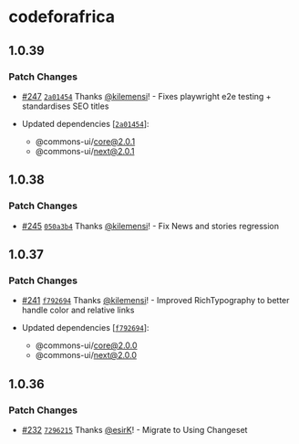 # codeforafrica

## 1.0.39

### Patch Changes

- [#247](https://github.com/CodeForAfrica/ui/pull/247) [`2a01454`](https://github.com/CodeForAfrica/ui/commit/2a014544fa84b7385cfa9496596699fdd1b3a0ba) Thanks [@kilemensi](https://github.com/kilemensi)! - Fixes playwright e2e testing + standardises SEO titles

- Updated dependencies [[`2a01454`](https://github.com/CodeForAfrica/ui/commit/2a014544fa84b7385cfa9496596699fdd1b3a0ba)]:
  - @commons-ui/core@2.0.1
  - @commons-ui/next@2.0.1

## 1.0.38

### Patch Changes

- [#245](https://github.com/CodeForAfrica/ui/pull/245) [`050a3b4`](https://github.com/CodeForAfrica/ui/commit/050a3b4a92ffe79b554e34f45c3e4e6bb5a5f9b3) Thanks [@kilemensi](https://github.com/kilemensi)! - Fix News and stories regression

## 1.0.37

### Patch Changes

- [#241](https://github.com/CodeForAfrica/ui/pull/241) [`f792694`](https://github.com/CodeForAfrica/ui/commit/f7926944fb505adaa8905dc8aeba04913f56ea85) Thanks [@kilemensi](https://github.com/kilemensi)! - Improved RichTypography to better handle color and relative links

- Updated dependencies [[`f792694`](https://github.com/CodeForAfrica/ui/commit/f7926944fb505adaa8905dc8aeba04913f56ea85)]:
  - @commons-ui/core@2.0.0
  - @commons-ui/next@2.0.0

## 1.0.36

### Patch Changes

- [#232](https://github.com/CodeForAfrica/ui/pull/232) [`7296215`](https://github.com/CodeForAfrica/ui/commit/7296215883220fdb14dde6e8fe3f9e9f9538baf6) Thanks [@esirK](https://github.com/esirK)! - Migrate to Using Changeset
